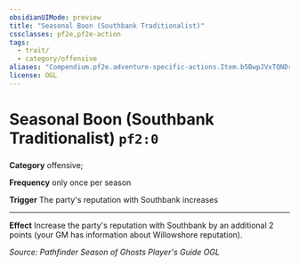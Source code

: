 ```yaml
---
obsidianUIMode: preview
title: "Seasonal Boon (Southbank Traditionalist)"
cssclasses: pf2e,pf2e-action
tags:
  - trait/
  - category/offensive
aliases: "Compendium.pf2e.adventure-specific-actions.Item.b5BwpJVxTQNDr9E4"
license: OGL
---
```

# Seasonal Boon (Southbank Traditionalist) `pf2:0`

### 

**Category** offensive; 




**Frequency** only once per season

**Trigger** The party's reputation with Southbank increases

* * *

**Effect** Increase the party's reputation with Southbank by an additional 2 points (your GM has information about Willowshore reputation).

*Source: Pathfinder Season of Ghosts Player's Guide*
*OGL*
